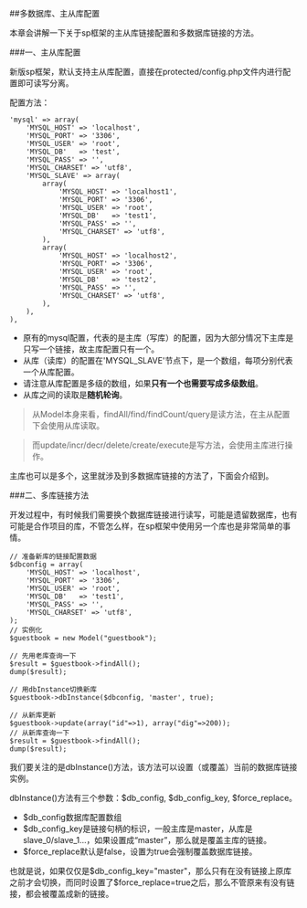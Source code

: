##多数据库、主从库配置

本章会讲解一下关于sp框架的主从库链接配置和多数据库链接的方法。

###一、主从库配置

新版sp框架，默认支持主从库配置，直接在protected/config.php文件内进行配置即可读写分离。

配置方法：

    'mysql' => array(
        'MYSQL_HOST' => 'localhost',
        'MYSQL_PORT' => '3306',
        'MYSQL_USER' => 'root',
        'MYSQL_DB'   => 'test',
        'MYSQL_PASS' => '',
        'MYSQL_CHARSET' => 'utf8',
        'MYSQL_SLAVE' => array(
            array(
                'MYSQL_HOST' => 'localhost1',
                'MYSQL_PORT' => '3306',
                'MYSQL_USER' => 'root',
                'MYSQL_DB'   => 'test1',
                'MYSQL_PASS' => '',
                'MYSQL_CHARSET' => 'utf8',
            ),
            array(
                'MYSQL_HOST' => 'localhost2',
                'MYSQL_PORT' => '3306',
                'MYSQL_USER' => 'root',
                'MYSQL_DB'   => 'test2',
                'MYSQL_PASS' => '',
                'MYSQL_CHARSET' => 'utf8',
            ),
        ),
    ),

- 原有的mysql配置，代表的是主库（写库）的配置，因为大部分情况下主库是只写一个链接，故主库配置只有一个。
- 从库（读库）的配置在'MYSQL_SLAVE'节点下，是一个数组，每项分别代表一个从库配置。
- 请注意从库配置是多级的数组，如果**只有一个也需要写成多级数组**。
- 从库之间的读取是**随机轮询**。

> 从Model本身来看，findAll/find/findCount/query是读方法，在主从配置下会使用从库读取。

> 而update/incr/decr/delete/create/execute是写方法，会使用主库进行操作。

主库也可以是多个，这里就涉及到多数据库链接的方法了，下面会介绍到。

###二、多库链接方法

开发过程中，有时候我们需要换个数据库链接进行读写，可能是遗留数据库，也有可能是合作项目的库，不管怎么样，在sp框架中使用另一个库也是非常简单的事情。

    // 准备新库的链接配置数据
    $dbconfig = array(
        'MYSQL_HOST' => 'localhost',
        'MYSQL_PORT' => '3306',
        'MYSQL_USER' => 'root',
        'MYSQL_DB'   => 'test1',
        'MYSQL_PASS' => '',
        'MYSQL_CHARSET' => 'utf8',
    );
    // 实例化
    $guestbook = new Model("guestbook");
    
    // 先用老库查询一下
    $result = $guestbook->findAll();
    dump($result);
    
    // 用dbInstance切换新库
    $guestbook->dbInstance($dbconfig, 'master', true);
    
    // 从新库更新
    $guestbook->update(array("id"=>1), array("dig"=>200));
    // 从新库查询一下
    $result = $guestbook->findAll();
    dump($result);
    
我们要关注的是dbInstance()方法，该方法可以设置（或覆盖）当前的数据库链接实例。

dbInstance()方法有三个参数：$db_config, $db_config_key, $force_replace。

- $db_config数据库配置数组
- $db_config_key是链接句柄的标识，一般主库是master，从库是slave_0/slave_1...，如果设置成“master”，那么就是覆盖主库的链接。
- $force_replace默认是false，设置为true会强制覆盖数据库链接。

也就是说，如果仅仅是$db_config_key="master"，那么只有在没有链接上原库之前才会切换，而同时设置了$force_replace=true之后，那么不管原来有没有链接，都会被覆盖成新的链接。

